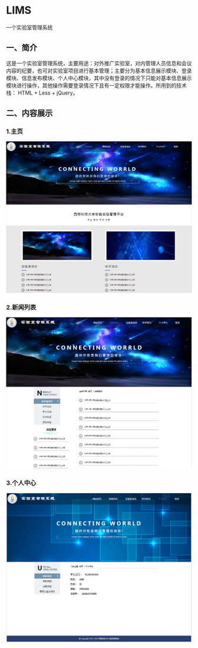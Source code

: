 # LIMS
一个实验室管理系统
## 一、简介
  这是一个实验室管理系统，主要用途：对外推广实验室，对内管理人员信息和会议内容的纪要，也可对实验室项目进行基本管理；主要分为基本信息展示模块、登录模块、信息发布模块、个人中心模块，其中没有登录的情况下只能对基本信息展示模块进行操作，其他操作需要登录情况下且有一定权限才能操作。所用到的技术栈： HTML + Less + jQuery。   
  
## 二、内容展示
### 1.主页
![baidu](https://github.com/gandao/LIMS/blob/master/LIMS/static/img/readme_img/1.png "主页")
### 2.新闻列表
![baidu](https://github.com/gandao/LIMS/blob/master/LIMS/static/img/readme_img/2.png "新闻列表")
### 3.个人中心
![baidu](https://github.com/gandao/LIMS/blob/master/LIMS/static/img/readme_img/4.png "个人中心")

